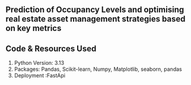 ## Prediction of Occupancy Levels and optimising real estate asset management strategies based on key metrics ##
## Code & Resources Used ##
1. Python Version: 3.13
2. Packages: Pandas, Scikit-learn, Numpy, Matplotlib, seaborn, pandas
3. Deployment :FastApi
